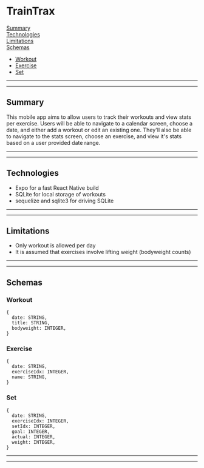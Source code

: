 # TrainTrax

[Summary](#summary)  
[Technologies](#technologies)  
[Limitations](#limitations)  
[Schemas](#schemas)  
- [Workout](#workout)
- [Exercise](#exercise)
- [Set](#set)

---
---
## Summary
This mobile app aims to allow users to track their workouts and view stats per exercise. Users will be able to navigate to a calendar screen, choose a date, and either add a workout or edit an existing one. They'll also be able to navigate to the stats screen, choose an exercise, and view it's stats based on a user provided date range.

---
---
## Technologies
- Expo for a fast React Native build
- SQLite for local storage of workouts
- sequelize and sqlite3 for driving SQLite

---
---

## Limitations

- Only workout is allowed per day
- It is assumed that exercises involve lifting weight (bodyweight counts)

---
---
## Schemas

### Workout
```
{
  date: STRING,
  title: STRING,
  bodyweight: INTEGER,
}
```
### Exercise
```
{
  date: STRING,
  exerciseIdx: INTEGER,
  name: STRING,
}
```
### Set
```
{
  date: STRING,
  exerciseIdx: INTEGER,
  setIdx: INTEGER,
  goal: INTEGER,
  actual: INTEGER,
  weight: INTEGER,
}
```
---
---